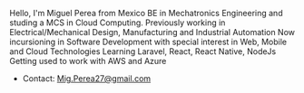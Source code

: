 Hello, I'm Miguel Perea from Mexico
BE in Mechatronics Engineering and studing  a MCS in Cloud Computing.
Previously working in Electrical/Mechanical Design, Manufacturing and Industrial Automation
Now incursioning in Software Development with special interest in Web, Mobile and Cloud Technologies
Learning Laravel, React, React Native, NodeJs
Getting used to work with AWS and Azure

- Contact: Mig.Perea27@gmail.com 

